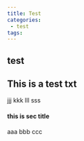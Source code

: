 ```yaml
---
title: Test
categories:
 - test
tags:
---
```

<!-- more -->
## test
## This is a test txt
jjj
kkk
lll
sss
#### this is sec title
aaa
bbb
ccc

